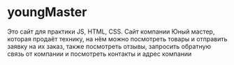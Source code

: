 # youngMaster
Это сайт для практики JS, HTML, CSS. Сайт компании Юный мастер, которая продаёт технику, на нём можно посмотреть товары и отправить заявку на их заказ, также посмотреть отзывы, запросить обратную связь от компании и посмотреть контакты и адрес компании 
